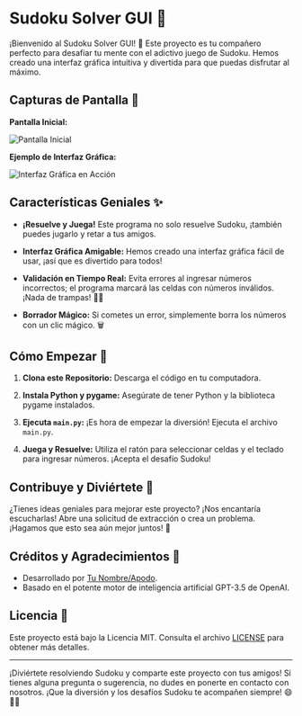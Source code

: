 # Sudoku Solver GUI 🧩

¡Bienvenido al Sudoku Solver GUI! 🎉 Este proyecto es tu compañero perfecto para desafiar tu mente con el adictivo juego de Sudoku. Hemos creado una interfaz gráfica intuitiva y divertida para que puedas disfrutar al máximo.

## Capturas de Pantalla 📸

**Pantalla Inicial:**

![Pantalla Inicial](inserta_tu_url_de_la_captura_de_pantalla_de_la_pantalla_inicial.jpg)

**Ejemplo de Interfaz Gráfica:**

![Interfaz Gráfica en Acción](inserta_tu_url_de_la_captura_de_pantalla_de_la_interfaz_grafica.jpg)

## Características Geniales ✨

- **¡Resuelve y Juega!** Este programa no solo resuelve Sudoku, ¡también puedes jugarlo y retar a tus amigos.

- **Interfaz Gráfica Amigable:** Hemos creado una interfaz gráfica fácil de usar, ¡así que es divertido para todos!

- **Validación en Tiempo Real:** Evita errores al ingresar números incorrectos; el programa marcará las celdas con números inválidos. ¡Nada de trampas! 🕵️‍♂️

- **Borrador Mágico:** Si cometes un error, simplemente borra los números con un clic mágico. 🗑️

## Cómo Empezar 🚀

1. **Clona este Repositorio:** Descarga el código en tu computadora.

2. **Instala Python y pygame:** Asegúrate de tener Python y la biblioteca pygame instalados.

3. **Ejecuta `main.py`:** ¡Es hora de empezar la diversión! Ejecuta el archivo `main.py`.

4. **Juega y Resuelve:** Utiliza el ratón para seleccionar celdas y el teclado para ingresar números. ¡Acepta el desafío Sudoku!

## Contribuye y Diviértete 🙌

¿Tienes ideas geniales para mejorar este proyecto? ¡Nos encantaría escucharlas! Abre una solicitud de extracción o crea un problema. ¡Hagamos que esto sea aún mejor juntos! 🤝

## Créditos y Agradecimientos 🤗

- Desarrollado por [Tu Nombre/Apodo](https://github.com/TuNombreDeUsuario).
- Basado en el potente motor de inteligencia artificial GPT-3.5 de OpenAI.

## Licencia 📝

Este proyecto está bajo la Licencia MIT. Consulta el archivo [LICENSE](LICENSE) para obtener más detalles.

---

¡Diviértete resolviendo Sudoku y comparte este proyecto con tus amigos! Si tienes alguna pregunta o sugerencia, no dudes en ponerte en contacto con nosotros. ¡Que la diversión y los desafíos Sudoku te acompañen siempre! 😄🧠🎉

